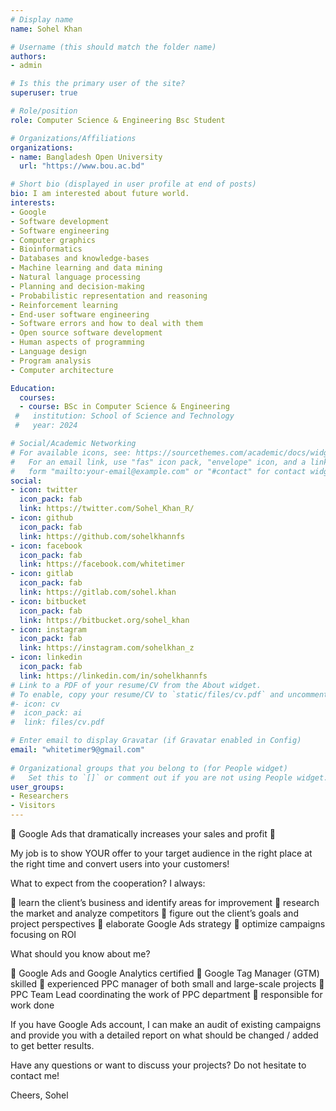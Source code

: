 ```yaml
---
# Display name
name: Sohel Khan

# Username (this should match the folder name)
authors:
- admin

# Is this the primary user of the site?
superuser: true

# Role/position
role: Computer Science & Engineering Bsc Student

# Organizations/Affiliations
organizations:
- name: Bangladesh Open University
  url: "https://www.bou.ac.bd"

# Short bio (displayed in user profile at end of posts)
bio: I am interested about future world.
interests:
- Google
- Software development
- Software engineering 
- Computer graphics
- Bioinformatics
- Databases and knowledge-bases
- Machine learning and data mining
- Natural language processing
- Planning and decision-making
- Probabilistic representation and reasoning
- Reinforcement learning
- End-user software engineering
- Software errors and how to deal with them
- Open source software development
- Human aspects of programming
- Language design
- Program analysis
- Computer architecture

Education:
  courses:
  - course: BSc in Computer Science & Engineering
 #   institution: School of Science and Technology
 #   year: 2024

# Social/Academic Networking
# For available icons, see: https://sourcethemes.com/academic/docs/widgets/#icons
#   For an email link, use "fas" icon pack, "envelope" icon, and a link in the
#   form "mailto:your-email@example.com" or "#contact" for contact widget.
social:
- icon: twitter
  icon_pack: fab
  link: https://twitter.com/Sohel_Khan_R/
- icon: github
  icon_pack: fab
  link: https://github.com/sohelkhannfs
- icon: facebook
  icon_pack: fab
  link: https://facebook.com/whitetimer
- icon: gitlab
  icon_pack: fab
  link: https://gitlab.com/sohel.khan
- icon: bitbucket
  icon_pack: fab
  link: https://bitbucket.org/sohel_khan
- icon: instagram
  icon_pack: fab
  link: https://instagram.com/sohelkhan_z
- icon: linkedin
  icon_pack: fab
  link: https://linkedin.com/in/sohelkhannfs
# Link to a PDF of your resume/CV from the About widget.
# To enable, copy your resume/CV to `static/files/cv.pdf` and uncomment the lines below.  
#- icon: cv
#  icon_pack: ai
#  link: files/cv.pdf

# Enter email to display Gravatar (if Gravatar enabled in Config)
email: "whitetimer9@gmail.com"
  
# Organizational groups that you belong to (for People widget)
#   Set this to `[]` or comment out if you are not using People widget.  
user_groups:
- Researchers
- Visitors
---
```


🌟 Google Ads that dramatically increases your sales and profit 🌟

My job is to show YOUR offer to your target audience in the right place at the right time and convert users into your customers!

What to expect from the cooperation? I always:

🔸 learn the client’s business and identify areas for improvement 🔸 research the market and analyze competitors 🔸 figure out the client’s goals and project perspectives 🔸 elaborate Google Ads strategy 🔸 optimize campaigns focusing on ROI

What should you know about me?

🔸 Google Ads and Google Analytics certified 🔸 Google Tag Manager (GTM) skilled 🔸 experienced PPC manager of both small and large-scale projects 🔸 PPC Team Lead coordinating the work of PPC department 🔸 responsible for work done

If you have Google Ads account, I can make an audit of existing campaigns and provide you with a detailed report on what should be changed / added to get better results.

Have any questions or want to discuss your projects? Do not hesitate to contact me!

Cheers, Sohel
